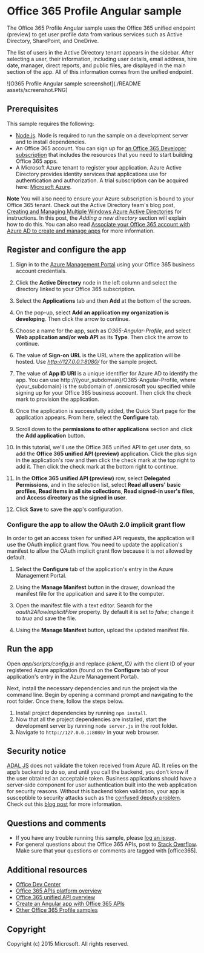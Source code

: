 # Office 365 Profile Angular sample

The Office 365 Profile Angular sample uses the Office 365 unified endpoint (preview) to get user profile data from various services such as Active Directory, SharePoint, and OneDrive.

The list of users in the Active Directory tenant appears in the sidebar. After selecting a user, their information, including user details, email address, hire date, manager, direct reports, and public files, are displayed in the main section of the app. All of this information comes from the unified endpoint.

![O365 Profile Angular sample screenshot](./README assets/screenshot.PNG)

<a name="prerequisites"></a>
## Prerequisites

This sample requires the following:
* [Node.js](https://nodejs.org/). Node is required to run the sample on a development server and to install dependencies. 
* An Office 365 account. You can sign up for [an Office 365 Developer subscription](http://aka.ms/ro9c62) that includes the resources that you need to start building Office 365 apps.
* A Microsoft Azure tenant to register your application. Azure Active Directory provides identity services that applications use for authentication and authorization. A trial subscription can be acquired here: [Microsoft Azure](http://aka.ms/jjm0q7).

**Note**  You will also need to ensure your Azure subscription is bound to your Office 365 tenant. Check out the Active Directory team's blog post, [Creating and Managing Multiple Windows Azure Active Directories](http://aka.ms/lrb3ln) for instructions. In this post, the *Adding a new directory* section will explain how to do this. You can also read [Associate your Office 365 account with Azure AD to create and manage apps](http://aka.ms/fv273q) for more information.

<a name="configure"></a>
## Register and configure the app

1. Sign in to the [Azure Management Portal](https://manage.windowsazure.com/) using your Office 365 business account credentials.

2. Click the **Active Directory** node in the left column and select the directory linked to your Office 365 subscription.

3. Select the **Applications** tab and then **Add** at the bottom of the screen.

4. On the pop-up, select **Add an application my organization is developing**. Then click the arrow to continue. 

5. Choose a name for the app, such as *O365-Angular-Profile*, and select **Web application and/or web API** as its **Type**. Then click the arrow to continue.

6. The value of **Sign-on URL** is the URL where the application will be hosted. Use *http://127.0.0.1:8080/* for the sample project.

7. The value of **App ID URI** is a unique identifier for Azure AD to identify the app. You can use http://{your_subdomain}/O365-Angular-Profile, where {your_subdomain} is the subdomain of .onmicrosoft you specified while signing up for your Office 365 business account. Then click the check mark to provision the application.

8. Once the application is successfully added, the Quick Start page for the application appears. From here, select the **Configure** tab.

9. Scroll down to the **permissions to other applications** section and click the **Add application** button.

10. In this tutorial, we'll use the Office 365 unified API to get user data, so add the **Office 365 unified API (preview)** application. Click the plus sign in the application's row and then click the check mark at the top right to add it. Then click the check mark at the bottom right to continue.

11. In the **Office 365 unified API (preview)** row, select **Delegated Permissions**, and in the selection list, select **Read all users' basic profiles**, **Read items in all site collections**, **Read signed-in user's files**, and **Access directory as the signed in user**.

12. Click **Save** to save the app's configuration.

### Configure the app to allow the OAuth 2.0 implicit grant flow

In order to get an access token for unified API requests, the application will use the OAuth implicit grant flow. You need to update the application's manifest to allow the OAuth implicit grant flow because it is not allowed by default. 

1. Select the **Configure** tab of the application's entry in the Azure Management Portal. 

2. Using the **Manage Manifest** button in the drawer, download the manifest file for the application and save it to the computer.

3. Open the manifest file with a text editor. Search for the *oauth2AllowImplicitFlow* property. By default it is set to *false*; change it to *true* and save the file.

4. Using the **Manage Manifest** button, upload the updated manifest file.

<a name="run"></a>
## Run the app

Open *app/scripts/config.js* and replace *{client_ID}* with the client ID of your registered Azure application (found on the **Configure** tab of your application's entry in the Azure Management Portal).

Next, install the necessary dependencies and run the project via the command line. Begin by opening a command prompt and navigating to the root folder. Once there, follow the steps below.

1. Install project dependencies by running ```npm install```.
2. Now that all the project dependencies are installed, start the development server by running ```node server.js``` in the root folder.
3. Navigate to ```http://127.0.0.1:8080/``` in your web browser.

## Security notice
[ADAL JS](https://github.com/AzureAD/azure-activedirectory-library-for-js) does not validate the token received from Azure AD. It relies on the app’s backend to do so, and until you call the backend, you don’t know if the user obtained an acceptable token. Business applications should have a server-side component for user authentication built into the web application for security reasons. Without this backend token validation, your app is susceptible to security attacks such as the [confused deputy problem](https://en.wikipedia.org/wiki/Confused_deputy_problem). Check out this [blog post](http://www.cloudidentity.com/blog/2015/02/19/introducing-adal-js-v1/) for more information.

<a name="questions-and-comments"></a>
## Questions and comments

- If you have any trouble running this sample, please [log an issue](https://github.com/OfficeDev/O365-Angular-Profile/issues).
- For general questions about the Office 365 APIs, post to [Stack Overflow](http://stackoverflow.com/). Make sure that your questions or comments are tagged with [office365].
  
<a name="additional-resources"></a>
## Additional resources

* [Office Dev Center](http://dev.office.com/)
* [Office 365 APIs platform overview](http://msdn.microsoft.com/office/office365/howto/platform-development-overview)
* [Office 365 unified API overview](https://msdn.microsoft.com/en-us/office/office365/howto/office-365-unified-api-overview)
* [Create an Angular app with Office 365 APIs](http://aka.ms/get-started-with-js)
* [Other Office 365 Profile samples](https://github.com/OfficeDev?utf8=%E2%9C%93&query=Profile)

## Copyright
Copyright (c) 2015 Microsoft. All rights reserved.
